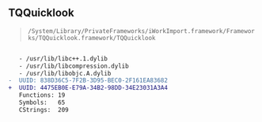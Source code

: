 ## TQQuicklook

> `/System/Library/PrivateFrameworks/iWorkImport.framework/Frameworks/TQQuicklook.framework/TQQuicklook`

```diff

   - /usr/lib/libc++.1.dylib
   - /usr/lib/libcompression.dylib
   - /usr/lib/libobjc.A.dylib
-  UUID: 838D36C5-7F2B-3D95-BEC0-2F161EA83682
+  UUID: 4475EB0E-E79A-34B2-98DD-34E23031A3A4
   Functions: 19
   Symbols:   65
   CStrings:  209

```
